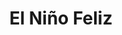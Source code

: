 ---
title: "El Niño Feliz"
url: /neuquen/el-nino-feliz-portal-patagonia-shopping/
shop: juguetes
---